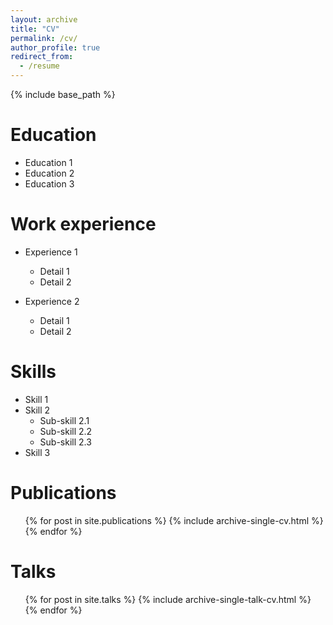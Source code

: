 ```yaml
---
layout: archive
title: "CV"
permalink: /cv/
author_profile: true
redirect_from:
  - /resume
---
```


{% include base_path %}

# Education

- Education 1
- Education 2
- Education 3

# Work experience

- Experience 1

  - Detail 1
  - Detail 2

- Experience 2
  - Detail 1
  - Detail 2

# Skills

- Skill 1
- Skill 2
  - Sub-skill 2.1
  - Sub-skill 2.2
  - Sub-skill 2.3
- Skill 3

# Publications

  <ul>{% for post in site.publications %}
    {% include archive-single-cv.html %}
  {% endfor %}</ul>
  
Talks
======
  <ul>{% for post in site.talks %}
    {% include archive-single-talk-cv.html %}
  {% endfor %}</ul>
  
<!-- Teaching
======
  <ul>{% for post in site.teaching %}
    {% include archive-single-cv.html %}
  {% endfor %}</ul> -->
